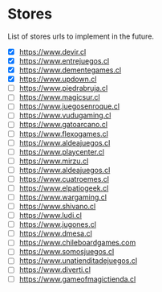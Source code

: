 # Stores

List of stores urls to implement in the future.

- [x] https://www.devir.cl
- [x] https://www.entrejuegos.cl
- [x] https://www.dementegames.cl
- [x] https://www.updown.cl
- [ ] https://www.piedrabruja.cl
- [ ] https://www.magicsur.cl
- [ ] https://www.juegosenroque.cl
- [ ] https://www.vudugaming.cl
- [ ] https://www.gatoarcano.cl
- [ ] https://www.flexogames.cl
- [ ] https://www.aldeajuegos.cl
- [ ] https://www.playcenter.cl
- [ ] https://www.mirzu.cl
- [ ] https://www.aldeajuegos.cl
- [ ] https://www.cuatroemes.cl
- [ ] https://www.elpatiogeek.cl
- [ ] https://www.wargaming.cl
- [ ] https://www.shivano.cl
- [ ] https://www.ludi.cl
- [ ] https://www.jugones.cl
- [ ] https://www.dmesa.cl
- [ ] https://www.chileboardgames.com
- [ ] https://www.somosjuegos.cl
- [ ] https://www.unatienditadejuegos.cl
- [ ] https://www.diverti.cl
- [ ] https://www.gameofmagictienda.cl
